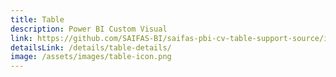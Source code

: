```yaml
---
title: Table
description: Power BI Custom Visual
link: https://github.com/SAIFAS-BI/saifas-pbi-cv-table-support-source/issues
detailsLink: /details/table-details/
image: /assets/images/table-icon.png
---
```


